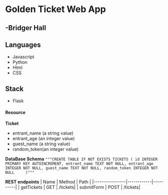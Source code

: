 # Golden Ticket Web App
## -Bridger Hall

## Languages
 - Javascript
 - Python
 - Html
 - CSS

## Stack
 - Flask
   

#### Resource
**Ticket**
- entrant_name (a string value)
- entrant_age (an integer value)
- guest_name (a string value)
- random_token(an integer value)

**DataBase Schema**
`
"""CREATE TABLE IF NOT EXISTS TICKETS (
id INTEGER PRIMARY KEY AUTOINCREMENT,
entrant_name TEXT NOT NULL,
entrant_age INTEGER NOT NULL,
guest_name TEXT NOT NULL,
random_token INTEGER NOT NULL    
)"""
`

**REST endpoints**
|     Name       |    Method  |    Path  |
|----------------|------------|----------|
|  getTickets    |     GET    |  /tickets|
|  submitForm    |     POST   |  /tickets|
